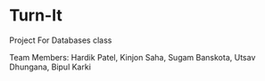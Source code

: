 # Turn-It

Project For Databases class

Team Members:
Hardik Patel,
Kinjon Saha,
Sugam Banskota,
Utsav Dhungana,
Bipul Karki

